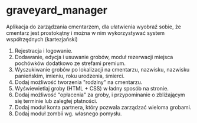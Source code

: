 # graveyard_manager
Aplikacja do zarządzania cmentarzem, dla ułatwienia wyobraź sobie, że cmentarz jest prostokątny i można w nim wykorzystywać system współrzędnych (kartezjański)
1. Rejestracja i logowanie.
2. Dodawanie, edycja i usuwanie grobów,  moduł rezerwacji miejsca pochówków dodatkowo ze strefami premium.
3. Wyszukiwanie grobów po lokalizacji na cmentarzu, nazwisku,  nazwisku panieńskim, imieniu, roku urodzenia, śmierci.
4. Dodaj możliwość tworzenia "rodziny" na cmentarzu.
5. Wyświewietlaj groby (HTML + CSS) w ładny sposób na stronie.
6. Dodaj możliwość "opłacenia" za groby, i przypominanie o zbliżającym się terminie lub zaległej płatności.
7. Dodaj moduł konta partnera, który pozwala zarządzać wieloma grobami.
8. Dodaj moduł zombii wg. własnego pomysłu.
